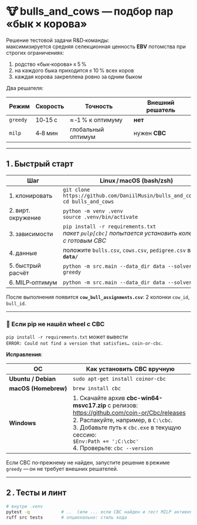 # 🐮 bulls_and_cows — подбор пар «бык × корова»

Решение тестовой задачи R&D‑команды:  
максимизируется средняя селекционная ценность **EBV** потомства при строгих ограничениях:

1. родство «бык‑корова» ≤ 5 %  
2. на каждого быка приходится ≤ 10 % всех коров  
3. каждая корова закреплена ровно за одним быком

Два решателя:

| Режим | Скорость | Точность | Внешний решатель |
|-------|----------|----------|------------------|
| `greedy` | 10‑15 с | ≈ ‑1 % к оптимуму | **нет** |
| `milp`   | 4‑8 мин | глобальный оптимум | нужен **CBC** |

---

## 1 . Быстрый старт

| Шаг | Linux / macOS (bash/zsh) | Windows PowerShell | Windows cmd |
|-----|--------------------------|--------------------|-------------|
| 1. клонировать | `git clone https://github.com/DaniilMusin/bulls_and_cows.git`<br>`cd bulls_and_cows` | то же | то же |
| 2. вирт. окружение | `python -m venv .venv`<br>`source .venv/bin/activate` | `python -m venv .venv`<br>`.\.venv\Scripts\Activate.ps1` | `python -m venv .venv`<br>`.\.venv\Scripts\activate.bat` |
| 3. зависимости | `pip install -r requirements.txt`<br>*пакет `pulp[cbc]` попытается установить колесо с готовым CBC* | то же | то же |
| 4. данные | положите `bulls.csv`, `cows.csv`, `pedigree.csv` в папку **`data/`** | то же | то же |
| 5. быстрый расчёт | `python -m src.main --data_dir data --solver greedy` | то же | то же |
| 6. MILP‑оптимум | `python -m src.main --data_dir data --solver milp` | то же | то же |

После выполнения появится **`cow_bull_assignments.csv`**: 2 колонки `cow_id`, `bull_id`.

---

### 🔄 Если pip не нашёл wheel с CBC

`pip install -r requirements.txt` может вывести  
`ERROR: Could not find a version that satisfies… coin-or-cbc`.

**Исправления**:

| ОС | Как установить CBC вручную |
|----|----------------------------|
| **Ubuntu / Debian** | `sudo apt-get install coinor-cbc` |
| **macOS (Homebrew)** | `brew install cbc` |
| **Windows** | 1. Скачайте архив **cbc-win64-msvc17.zip** с релизов: <https://github.com/coin-or/Cbc/releases><br>2. Распакуйте, например, в `C:\cbc`.<br>3. Добавьте путь к `cbc.exe` в текущую сессию:<br/>`$Env:Path += ';C:\cbc'`<br>4. Проверьте: `cbc --version` |

Если CBC по‑прежнему не найден, запустите решение в режиме `greedy` — он не требует внешних решателей.

---

## 2 . Тесты и линт

```bash
# внутри .venv
pytest -q            # ..  (или ... если CBC найден и тест MILP активен)
ruff src tests       # опционально: стиль кода
